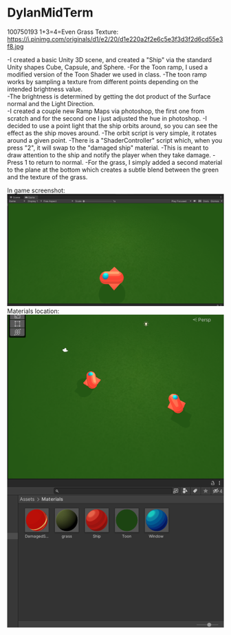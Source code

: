 # DylanMidTerm
100750193
1+3=4=Even
Grass Texture:	https://i.pinimg.com/originals/d1/e2/20/d1e220a2f2e6c5e3f3d3f2d6cd55e3f8.jpg


-I created a basic Unity 3D scene, and created a "Ship" via the standard Unity shapes Cube, Capsule, and Sphere.
-For the Toon ramp, I used a modified version of the Toon Shader we used in class.
-The toon ramp works by sampling a texture from different points depending on the intended brightness value.	
-The brightness is determined by getting the dot product of the Surface normal and the Light Direction.  
-I created a couple new Ramp Maps via photoshop, the first one from scratch and for the second one I just adjusted the hue in photoshop.
-I decided to use a point light that the ship orbits around, so you can see the effect as the ship moves around.
-The orbit script is very simple, it rotates around a given point.
-There is a "ShaderController" script which, when you press "2", it will swap to the "damaged ship" material. 
-This is meant to draw attention to the ship and notify the player when they take damage.
-Press 1 to return to normal.
-For the grass, I simply added a second material to the plane at the bottom which creates a subtle blend between the green and the texture of the grass.

In game screenshot:
![screenshot](https://github.com/DylanMills/DylanMidTerm/blob/main/Screenshots/Game.png)
Materials location:
![screenshot](https://github.com/DylanMills/DylanMidTerm/blob/main/Screenshots/materials.png)
